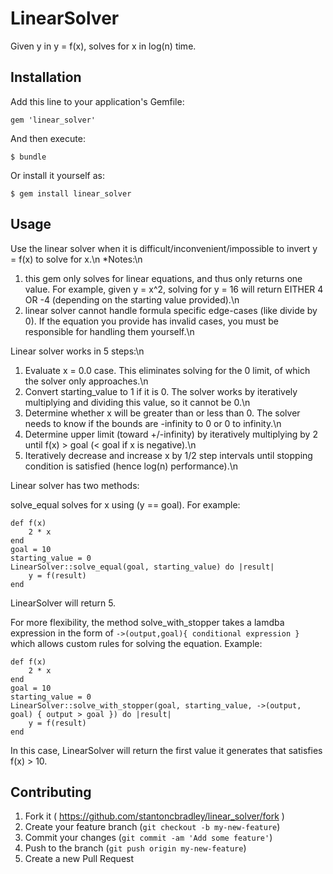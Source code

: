 # LinearSolver

Given y in y = f(x), solves for x in log(n) time.

## Installation

Add this line to your application's Gemfile:

    gem 'linear_solver'

And then execute:

    $ bundle

Or install it yourself as:

    $ gem install linear_solver

## Usage

Use the linear solver when it is difficult/inconvenient/impossible to invert y = f(x) to solve for x.\n
*Notes:\n
1. this gem only solves for linear equations, and thus only returns one value.  For example, given y = x^2, solving for y = 16 will return EITHER 4 OR -4 (depending on the starting value provided).\n
2. linear solver cannot handle formula specific edge-cases (like divide by 0).  If the equation you provide has invalid cases, you must be responsible for handling them yourself.\n

Linear solver works in 5 steps:\n
1. Evaluate x = 0.0 case.  This eliminates solving for the 0 limit, of which the solver only approaches.\n
2. Convert starting_value to 1 if it is 0.  The solver works by iteratively multiplying and dividing this value, so it cannot be 0.\n
3. Determine whether x will be greater than or less than 0. The solver needs to know if the bounds are -infinity to 0 or 0 to infinity.\n
4. Determine upper limit (toward +/-infinity) by iteratively multiplying by 2 until f(x) > goal (< goal if x is negative).\n
5. Iteratively decrease and increase x by 1/2 step intervals until stopping condition is satisfied (hence log(n) performance).\n

Linear solver has two methods:

solve_equal solves for x using (y == goal).  For example:

```
def f(x)
    2 * x
end
goal = 10
starting_value = 0
LinearSolver::solve_equal(goal, starting_value) do |result|
    y = f(result)
end
```
LinearSolver will return 5.

For more flexibility, the method solve_with_stopper takes a lamdba expression in the form of
```->(output,goal){ conditional expression }```
which allows custom rules for solving the equation.  Example:

```
def f(x)
    2 * x
end
goal = 10
starting_value = 0
LinearSolver::solve_with_stopper(goal, starting_value, ->(output, goal) { output > goal }) do |result|
    y = f(result)
end
```
In this case, LinearSolver will return the first value it generates that satisfies f(x) > 10.

## Contributing

1. Fork it ( https://github.com/stantoncbradley/linear_solver/fork )
2. Create your feature branch (`git checkout -b my-new-feature`)
3. Commit your changes (`git commit -am 'Add some feature'`)
4. Push to the branch (`git push origin my-new-feature`)
5. Create a new Pull Request
